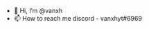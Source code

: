 - 👋 Hi, I’m @vanxh
- 📫 How to reach me discord - vanxhyt#6969

<!---
vanxh/vanxh is a ✨ special ✨ repository because its `README.md` (this file) appears on your GitHub profile.
You can click the Preview link to take a look at your changes.
--->

